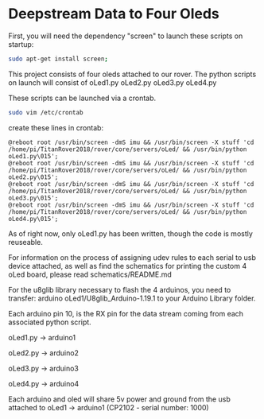 # Deepstream Data to Four Oleds

First, you will need the dependency "screen" to launch these scripts on startup:


```sh
sudo apt-get install screen;
```

This project consists of four oleds attached to our rover.  The python scripts on launch will consist of
oLed1.py
oLed2.py
oLed3.py
oLed4.py

These scripts can be launched via a crontab.


```sh
sudo vim /etc/crontab
```

create these lines in crontab:


```
@reboot root /usr/bin/screen -dmS imu && /usr/bin/screen -X stuff 'cd /home/pi/TitanRover2018/rover/core/servers/oLed/ && /usr/bin/python oLed1.py\015';
@reboot root /usr/bin/screen -dmS imu && /usr/bin/screen -X stuff 'cd /home/pi/TitanRover2018/rover/core/servers/oLed/ && /usr/bin/python oLed2.py\015';
@reboot root /usr/bin/screen -dmS imu && /usr/bin/screen -X stuff 'cd /home/pi/TitanRover2018/rover/core/servers/oLed/ && /usr/bin/python oLed3.py\015';
@reboot root /usr/bin/screen -dmS imu && /usr/bin/screen -X stuff 'cd /home/pi/TitanRover2018/rover/core/servers/oLed/ && /usr/bin/python oLed4.py\015';
```

As of right now, only oLed1.py has been written, though the code is mostly reuseable.

For information on the process of assigning udev rules to each serial to usb device attached, as well as find the schematics for printing the custom 4 oLed board, please read schematics/README.md

For the u8glib library necessary to flash the 4 arduinos, you need to transfer: 
arduino oLed1/U8glib_Arduino-1.19.1
to your Arduino Library folder.

Each arduino pin 10, is the RX pin for the data stream coming from each associated python script.

oLed1.py -> arduino1

oLed2.py -> arduino2

oLed3.py -> arduino3

oLed4.py -> arduino4

Each arduino and oled will share 5v power and ground from the usb attached to 
oLed1 -> arduino1 (CP2102 - serial number: 1000)
